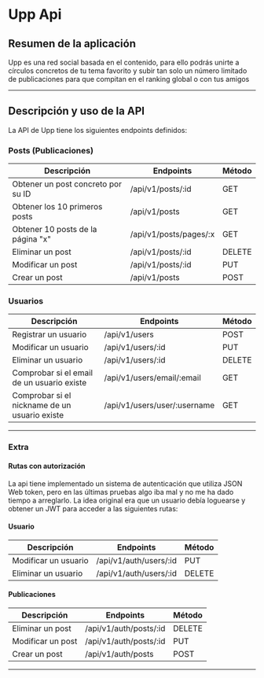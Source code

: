 # Upp Api

## Resumen de la aplicación

Upp es una red social basada en el contenido, para ello podrás unirte a círculos concretos de tu tema favorito y subir tan solo un número limitado de publicaciones para que compitan en el ranking global o con tus amigos

---

## Descripción y uso de la API

La API de Upp tiene los siguientes endpoints definidos:

### Posts (Publicaciones)

| Descripción                        | Endpoints                  | Método |
| ---------------------------------- | -------------------------- | ------ |
| Obtener un post concreto por su ID | /api/v1/posts/:id | GET    |
| Obtener los 10 primeros posts      | /api/v1/posts              | GET    |
| Obtener 10 posts de la página "x"  | /api/v1/posts/pages/:x     | GET    |
| Eliminar un post                   | /api/v1/posts/:id | DELETE |
| Modificar un post                  | /api/v1/posts/:id | PUT    |
| Crear un post                      | /api/v1/posts              | POST   |

### Usuarios

| Descripción                                   | Endpoints                  | Método |
| --------------------------------------------- | -------------------------- | ------ |
| Registrar un usuario                          | /api/v1/users              | POST   |
| Modificar un usuario                          | /api/v1/users/:id          | PUT    |
| Eliminar un usuario                           | /api/v1/users/:id          | DELETE    |
| Comprobar si el email de un usuario existe    | /api/v1/users/email/:email | GET |
| Comprobar si el nickname de un usuario existe | /api/v1/users/user/:username | GET    |

---

### Extra

#### Rutas con autorización
La api tiene implementado un sistema de autenticación que utiliza JSON Web token, pero en las últimas pruebas algo iba mal y no me ha dado tiempo a arreglarlo. La idea original era que un usuario debía loguearse y obtener un JWT para acceder a las siguientes rutas:

#### Usuario

| Descripción                                   | Endpoints                  | Método |
| --------------------------------------------- | -------------------------- | ------ |
| Modificar un usuario                          | /api/v1/auth/users/:id          | PUT    |
| Eliminar un usuario                           | /api/v1/auth/users/:id          | DELETE    |

#### Publicaciones

| Descripción       | Endpoints              | Método |
| ----------------- | ---------------------- | ------ |
| Eliminar un post  | /api/v1/auth/posts/:id | DELETE |
| Modificar un post | /api/v1/auth/posts/:id | PUT    |
| Crear un post     | /api/v1/auth/posts     | POST   |

---
